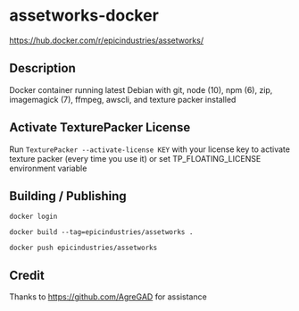 # assetworks-docker

https://hub.docker.com/r/epicindustries/assetworks/


## Description

Docker container running latest Debian with git, node (10), npm (6), zip, imagemagick (7), ffmpeg, awscli, and texture packer installed

## Activate TexturePacker License

Run `TexturePacker --activate-license KEY` with your license key to activate texture packer (every time you use it) or set TP_FLOATING_LICENSE environment variable

## Building / Publishing

`docker login`

`docker build --tag=epicindustries/assetworks .`

`docker push epicindustries/assetworks`

## Credit

Thanks to https://github.com/AgreGAD for assistance